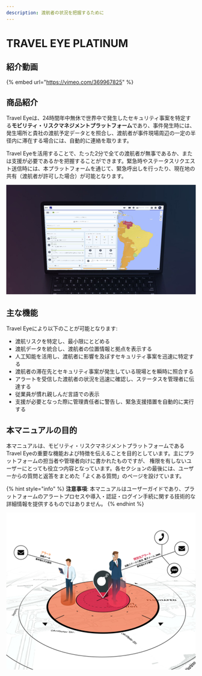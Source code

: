 ```yaml
---
description: 渡航者の状況を把握するために
---
```


# TRAVEL EYE PLATINUM

## 紹介動画

{% embed url="https://vimeo.com/369967825" %}

## 商品紹介

Travel Eyeは、24時間年中無休で世界中で発生したセキュリティ事案を特定する**モビリティ・リスクマネジメントプラットフォーム**であり、事件発生時には、発生場所と貴社の渡航予定データとを照合し、渡航者が事件現場周辺の一定の半径内に滞在する場合には、自動的に連絡を取ります。

Travel Eyeを活用することで、たった2分で全ての渡航者が無事であるか、または支援が必要であるかを把握することができます。緊急時やステータスリクエスト送信時には、本プラットフォームを通じて、緊急呼出しを行ったり、現在地の共有（渡航者が許可した場合）が可能となります。

![](.gitbook/assets/travel-eye-cover%20%283%29.JPG)

## 主な機能

Travel Eyeにより以下のことが可能となります:

* 渡航リスクを特定し、最小限にとどめる
* 渡航データを統合し、渡航者の位置情報と拠点を表示する
* 人工知能を活用し、渡航者に影響を及ぼすセキュリティ事案を迅速に特定する
* 渡航者の滞在先とセキュリティ事案が発生している現場とを瞬時に照合する
* アラートを受信した渡航者の状況を迅速に確認し、ステータスを管理者に伝達する
* 従業員が慣れ親しんだ言語での表示
* 支援が必要となった際に管理責任者に警告し、緊急支援措置を自動的に実行する

## 本マニュアルの目的

本マニュアルは、モビリティ・リスクマネジメントプラットフォームであるTravel Eyeの重要な機能および特徴を伝えることを目的としています。主にプラットフォームの担当者や管理者向けに書かれたものですが、 権限を有しないユーザーにとっても役立つ内容となっています。各セクションの最後には、ユーザーからの質問と返答をまとめた「よくある質問」のページを設けています。

{% hint style="info" %}
**注意事項**: 本マニュアルはユーザーガイドであり、プラットフォームのアラートプロセスや導入・認証・ログイン手続に関する技術的な詳細情報を提供するものではありません。
{% endhint %}

![](.gitbook/assets/jp-alerting.jpg)

